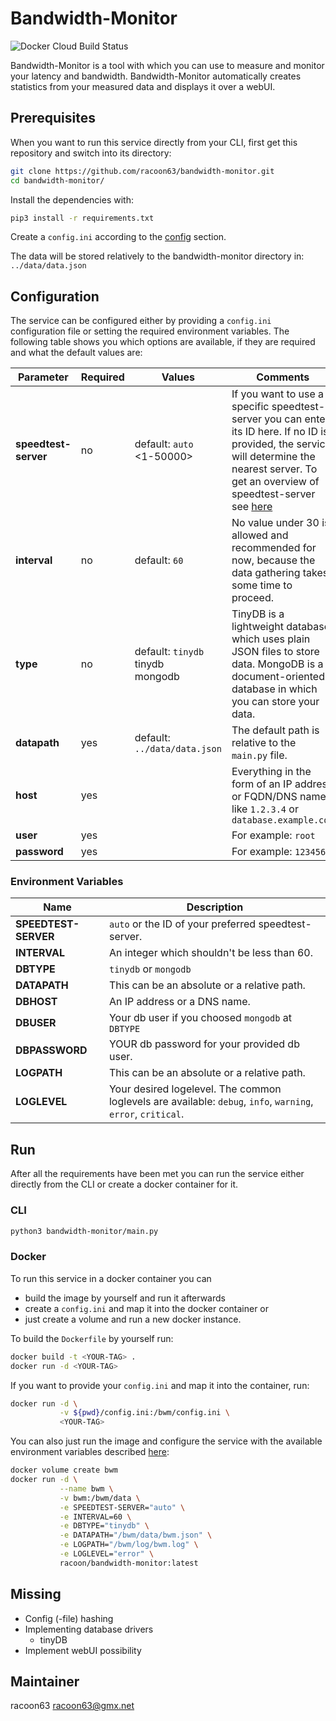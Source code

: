 # Bandwidth-Monitor

![Docker Cloud Build Status](https://img.shields.io/docker/cloud/build/racoon/bandwidth-monitor)

Bandwidth-Monitor is a tool with which you can use to measure and monitor your latency and bandwidth. Bandwidth-Monitor automatically creates statistics from your measured data and displays it over a webUI.

## Prerequisites

When you want to run this service directly from your CLI, first get this repository and switch into its directory:

```bash
git clone https://github.com/racoon63/bandwidth-monitor.git
cd bandwidth-monitor/
```

Install the dependencies with:

```bash
pip3 install -r requirements.txt
```

Create a `config.ini` according to the [config](#config) section.

The data will be stored relatively to the bandwidth-monitor directory in: `../data/data.json`

## Configuration

The service can be configured either by providing a `config.ini` configuration file or setting the required environment variables. The following table shows you which options are available, if they are required and what the default values are:

|Parameter|Required|Values|Comments|
|---|---|---|---|
|**speedtest-server**|no |default: `auto`<br><1-50000>              |If you want to use a specific speedtest-server you can enter its ID here. If no ID is provided, the service will determine the nearest server. To get an overview of speedtest-server see [here](https://c.speedtest.net/speedtest-servers-static.php)|
|**interval**        |no |default: `60`                             |No value under 30 is allowed and recommended for now, because the data gathering takes some time to proceed.|
|**type**            |no |default: `tinydb`<br>tinydb<br>mongodb    |TinyDB is a lightweight database which uses plain JSON files to store data. MongoDB is a document-oriented database in which you can store your data.|
|**datapath**        |yes|default: `../data/data.json`              |The default path is relative to the `main.py` file.|
|**host**            |yes|                                          |Everything in the form of an IP address or FQDN/DNS name like `1.2.3.4` or `database.example.com`|
|**user**            |yes|                                          |For example: `root`|
|**password**        |yes|                                          |For example: `123456`|

### Environment Variables

|Name|Description|
|---|---|
|**SPEEDTEST-SERVER**   |`auto` or the ID of your preferred speedtest-server.|
|**INTERVAL**           |An integer which shouldn't be less than 60.|
|**DBTYPE**             |`tinydb` or `mongodb`|
|**DATAPATH**           |This can be an absolute or a relative path.|
|**DBHOST**             |An IP address or a DNS name.|
|**DBUSER**             |Your db user if you choosed `mongodb` at `DBTYPE`|
|**DBPASSWORD**         |YOUR db password for your provided db user.|
|**LOGPATH**            |This can be an absolute or a relative path.|
|**LOGLEVEL**           |Your desired logelevel. The common loglevels are available: `debug`, `info`, `warning`, `error`, `critical`.|

## Run

After all the requirements have been met you can run the service either directly from the CLI or create a docker container for it.

### CLI

```bash
python3 bandwidth-monitor/main.py
```

### Docker

To run this service in a docker container you can

* build the image by yourself and run it afterwards
* create a `config.ini` and map it into the docker container or
* just create a volume and run a new docker instance.

To build the `Dockerfile` by yourself run:

```bash
docker build -t <YOUR-TAG> .
docker run -d <YOUR-TAG>
```

If you want to provide your `config.ini` and map it into the container, run:

```bash
docker run -d \
           -v ${pwd}/config.ini:/bwm/config.ini \
           <YOUR-TAG>
```

You can also just run the image and configure the service with the available environment variables described [here](#environment-variables):

```bash
docker volume create bwm
docker run -d \
           --name bwm \
           -v bwm:/bwm/data \
           -e SPEEDTEST-SERVER="auto" \
           -e INTERVAL=60 \
           -e DBTYPE="tinydb" \
           -e DATAPATH="/bwm/data/bwm.json" \
           -e LOGPATH="/bwm/log/bwm.log" \
           -e LOGLEVEL="error" \
           racoon/bandwidth-monitor:latest
```

## Missing

* Config (-file) hashing
* Implementing database drivers
  * tinyDB
* Implement webUI possibility

## Maintainer

racoon63 <racoon63@gmx.net>

